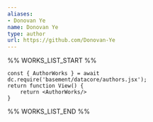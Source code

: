 ```yaml
---
aliases:
- Donovan Ye
name: Donovan Ye
type: author
url: https://github.com/Donovan-Ye
---
```



%% WORKS_LIST_START %%

```datacorejsx
const { AuthorWorks } = await dc.require('basement/datacore/authors.jsx');
return function View() {
    return <AuthorWorks/>
}
```
%% WORKS_LIST_END %%